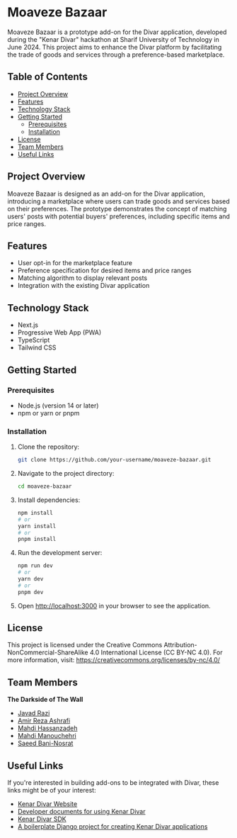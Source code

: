 # Moaveze Bazaar

Moaveze Bazaar is a prototype add-on for the Divar application, developed during the "Kenar Divar" hackathon at Sharif University of Technology in June 2024. This project aims to enhance the Divar platform by facilitating the trade of goods and services through a preference-based marketplace.

## Table of Contents

- [Project Overview](#project-overview)
- [Features](#features)
- [Technology Stack](#technology-stack)
- [Getting Started](#getting-started)
  - [Prerequisites](#prerequisites)
  - [Installation](#installation)
- [License](#license)
- [Team Members](#team-members)
- [Useful Links](#useful-links)

## Project Overview

Moaveze Bazaar is designed as an add-on for the Divar application, introducing a marketplace where users can trade goods and services based on their preferences. The prototype demonstrates the concept of matching users' posts with potential buyers' preferences, including specific items and price ranges.

## Features

- User opt-in for the marketplace feature
- Preference specification for desired items and price ranges
- Matching algorithm to display relevant posts
- Integration with the existing Divar application

## Technology Stack

- Next.js
- Progressive Web App (PWA)
- TypeScript
- Tailwind CSS

## Getting Started

### Prerequisites

- Node.js (version 14 or later)
- npm or yarn or pnpm

### Installation

1. Clone the repository:

	```bash
	git clone https://github.com/your-username/moaveze-bazaar.git
	```

2. Navigate to the project directory:

   ```bash
   cd moaveze-bazaar
   ```

3. Install dependencies:

   ```bash
   npm install
   # or
   yarn install
   # or
   pnpm install
   ```

4. Run the development server:

   ```bash
   npm run dev
   # or
   yarn dev
   # or
   pnpm dev
   ```

5. Open [http://localhost:3000](http://localhost:3000) in your browser to see the application.

## License

This project is licensed under the Creative Commons Attribution-NonCommercial-ShareAlike 4.0 International License (CC BY-NC 4.0). For more information, visit: https://creativecommons.org/licenses/by-nc/4.0/

## Team Members

**The Darkside of The Wall**

- [Javad Razi](https://github.com/razi)
- [Amir Reza Ashrafi](https://github.com/invok4r)
- [Mahdi Hassanzadeh](https://github.com/hassanzadehmahdi)
- [Mahdi Manouchehri](https://github.com/mahdimanouchehri)
- [Saeed Bani-Nosrat](https://github.com/saeedbaninosrat)


## Useful Links

If you're interested in building add-ons to be integrated with Divar, these links might be of your interest:

- [Kenar Divar Website](https://divar.ir/kenar)
- [Developer documents for using Kenar Divar](https://github.com/divar-ir/kenar-docs)
- [Kenar Divar SDK](https://github.com/divar-ir/kenar-api)
- [A boilerplate Django project for creating Kenar Divar applications](https://github.com/divar-ir/kenar-boilerplate)
